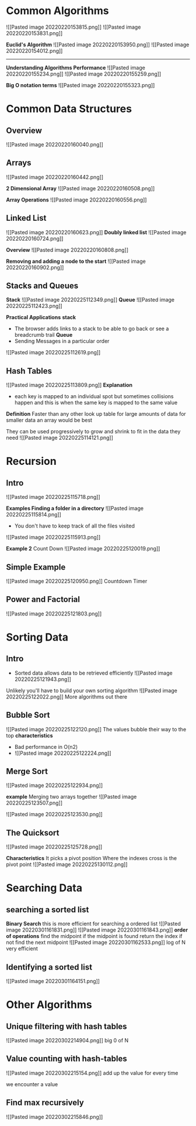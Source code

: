 # Common Algorithms 
![[Pasted image 20220220153815.png]]
![[Pasted image 20220220153831.png]]

**Euclid's Algorithm**
![[Pasted image 20220220153950.png]]
![[Pasted image 20220220154012.png]]

****
**Understanding Algorithms Performance**
![[Pasted image 20220220155234.png]]
![[Pasted image 20220220155259.png]]

**Big O notation terms**
![[Pasted image 20220220155323.png]]


# Common Data Structures 
## Overview 
![[Pasted image 20220220160040.png]]


## Arrays 
![[Pasted image 20220220160442.png]]

**2 Dimensional Array**
![[Pasted image 20220220160508.png]]

**Array Operations**
![[Pasted image 20220220160556.png]]

## Linked List 
![[Pasted image 20220220160623.png]]
**Doubly linked list**
![[Pasted image 20220220160724.png]]

**Overview**
![[Pasted image 20220220160808.png]]

**Removing and adding a node to the start**
![[Pasted image 20220220160902.png]]

## Stacks and Queues 
**Stack**
![[Pasted image 20220225112349.png]]
**Queue**
![[Pasted image 20220225112423.png]]

**Practical Applications**
**stack**
- The browser adds links to a stack to be able to go back or see a breadcrumb trail 
**Queue**
- Sending Messages in a particular order 

![[Pasted image 20220225112619.png]]

## Hash Tables 
![[Pasted image 20220225113809.png]]
**Explanation**
- each key is mapped to an individual spot but sometimes collisions happen and this is when the same key is mapped to the same value 

**Definition**
Faster than any other look up table for large amounts of data for smaller data an array would be best 

They can be used progressively to grow and shrink to fit in the data they need 
![[Pasted image 20220225114121.png]]


# Recursion
## Intro
![[Pasted image 20220225115718.png]]

**Examples Finding a folder in a directory**
![[Pasted image 20220225115814.png]]

- You don't have to keep track of all the files visited 

![[Pasted image 20220225115913.png]]

**Example 2**
Count Down 
![[Pasted image 20220225120019.png]]

## Simple Example
![[Pasted image 20220225120950.png]]
Countdown Timer

## Power and Factorial 

![[Pasted image 20220225121803.png]]

# Sorting Data
## Intro 
- Sorted data allows data to be retrieved efficiently 
![[Pasted image 20220225121943.png]]

Unlikely you'll have to build your own sorting algorithm
![[Pasted image 20220225122022.png]]
More algorithms out there 
## Bubble Sort
![[Pasted image 20220225122120.png]]
The values bubble their way to the top 
**characteristics**
- Bad performance in O(n2)
- ![[Pasted image 20220225122224.png]]

## Merge Sort 
![[Pasted image 20220225122934.png]]

**example**
Merging two arrays together 
![[Pasted image 20220225123507.png]]

![[Pasted image 20220225123530.png]]

## The Quicksort
![[Pasted image 20220225125728.png]]

**Characteristics**
It picks a pivot position 
Where the indexes cross is the pivot point 
![[Pasted image 20220225130112.png]]

# Searching Data
## searching a sorted list 
**Binary Search**
this is more efficient for searching a ordered list 
![[Pasted image 20220301161831.png]]
![[Pasted image 20220301161843.png]]
**order of operations**
find the midpoint 
if the midpoint is found return the index if not 
find the next midpoint 
![[Pasted image 20220301162533.png]]
log of N 
very efficient 

## Identifying a sorted list 
![[Pasted image 20220301164151.png]]

# Other Algorithms 
## Unique filtering with hash tables 
![[Pasted image 20220302214904.png]]
big 0 of N
## Value counting with hash-tables
![[Pasted image 20220302215154.png]]
add up the value for every time

we encounter a value   

## Find max recursively
![[Pasted image 20220302215846.png]]

